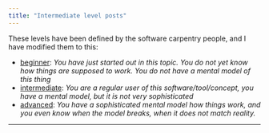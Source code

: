 ```yaml
---
title: "Intermediate level posts"
---
```

These levels have been defined by the software carpentry people, and I have modified them to this:
* [beginner](/difficulty/beginner/): _You have just started out in this topic. You do not yet know how things are supposed to work. You do not have a mental model of this thing_
* [intermediate](/difficulty/intermediate/): _You are a regular user of this software/tool/concept, you have a mental model, but it is not very sophisticated_
* [advanced](/difficulty/advanced/): _You have a sophisticated mental model how things work, and you even know when the model breaks, when it does not match reality._
<hr>

